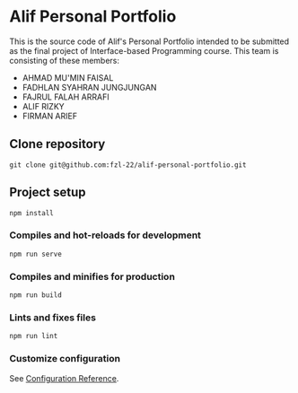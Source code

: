 # Alif Personal Portfolio

This is the source code of Alif's Personal Portfolio intended to be submitted as the final project of Interface-based Programming course. This team is consisting of these members:

- AHMAD MU'MIN FAISAL
- FADHLAN SYAHRAN JUNGJUNGAN
- FAJRUL FALAH ARRAFI
- ALIF RIZKY
- FIRMAN ARIEF

## Clone repository
```
git clone git@github.com:fzl-22/alif-personal-portfolio.git
```

## Project setup
```
npm install
```

### Compiles and hot-reloads for development
```
npm run serve
```

### Compiles and minifies for production
```
npm run build
```

### Lints and fixes files
```
npm run lint
```

### Customize configuration
See [Configuration Reference](https://cli.vuejs.org/config/).
